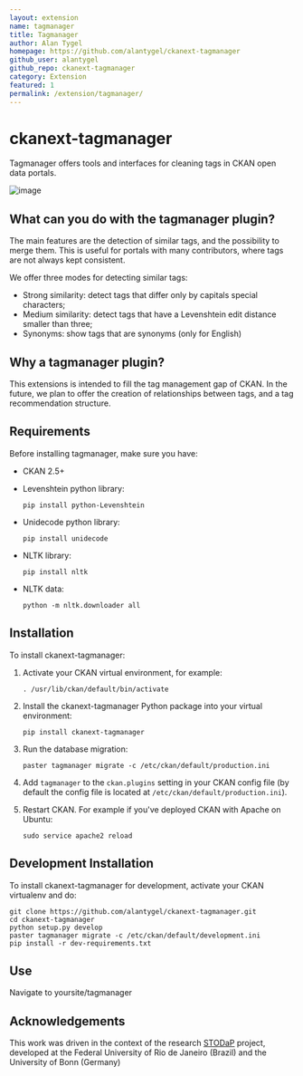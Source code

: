 ```yaml
---
layout: extension
name: tagmanager
title: Tagmanager
author: Alan Tygel
homepage: https://github.com/alantygel/ckanext-tagmanager
github_user: alantygel
github_repo: ckanext-tagmanager
category: Extension
featured: 1
permalink: /extension/tagmanager/
---
```



ckanext-tagmanager
==================

Tagmanager offers tools and interfaces for cleaning tags in CKAN open data portals.

![image](http://stodap.org/tags/images/tag_manager_screenshot.png)

What can you do with the tagmanager plugin?
-------------------------------------------

The main features are the detection of similar tags, and the possibility to merge them. This is useful for portals with many contributors, where tags are not always kept consistent.

We offer three modes for detecting similar tags:

-   Strong similarity: detect tags that differ only by capitals special characters;
-   Medium similarity: detect tags that have a Levenshtein edit distance smaller than three;
-   Synonyms: show tags that are synonyms (only for English)

Why a tagmanager plugin?
------------------------

This extensions is intended to fill the tag management gap of CKAN. In the future, we plan to offer the creation of relationships between tags, and a tag recommendation structure.

Requirements
------------

Before installing tagmanager, make sure you have:

-   CKAN 2.5+
-   Levenshtein python library:

        pip install python-Levenshtein

-   Unidecode python library:

        pip install unidecode

-   NLTK library:

        pip install nltk

-   NLTK data:

        python -m nltk.downloader all

Installation
------------

To install ckanext-tagmanager:

1.  Activate your CKAN virtual environment, for example:

        . /usr/lib/ckan/default/bin/activate

2.  Install the ckanext-tagmanager Python package into your virtual environment:

        pip install ckanext-tagmanager

3.  Run the database migration:

        paster tagmanager migrate -c /etc/ckan/default/production.ini 

4.  Add `tagmanager` to the `ckan.plugins` setting in your CKAN config file (by default the config file is located at `/etc/ckan/default/production.ini`).
5.  Restart CKAN. For example if you've deployed CKAN with Apache on Ubuntu:

        sudo service apache2 reload

Development Installation
------------------------

To install ckanext-tagmanager for development, activate your CKAN virtualenv and do:

    git clone https://github.com/alantygel/ckanext-tagmanager.git
    cd ckanext-tagmanager
    python setup.py develop
    paster tagmanager migrate -c /etc/ckan/default/development.ini 
    pip install -r dev-requirements.txt

Use
---

Navigate to yoursite/tagmanager

Acknowledgements
----------------

This work was driven in the context of the research [STODaP](http://stodap.org/) project, developed at the Federal University of Rio de Janeiro (Brazil) and the University of Bonn (Germany)

